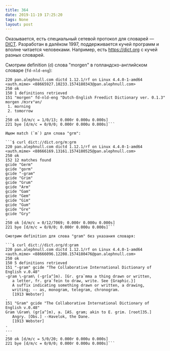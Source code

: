 ```yaml
---
title: 364
date: 2019-11-19 17:25:20
tags: None
layout: post
---
```


Оказывается, есть специальный сетевой протокол для словарей — [DICT](https://en.wikipedia.org/wiki/DICT). Разработан в далёком 1997, поддерживается кучей программ и вполне читается человеками. Например, есть <https://dict.org> с кучей разных словарей.

Смотрим definition (`d`) слова "morgen" в голландско-английском словаре (`fd-nld-eng`):

```$ curl dict://dict.org/d:morgen:fd-nld-eng
220 pan.alephnull.com dictd 1.12.1/rf on Linux 4.4.0-1-amd64 <auth.mime> <88665927.10233.1574180343@pan.alephnull.com>
250 ok
150 1 definitions retrieved
151 "morgen" fd-nld-eng "Dutch-English Freedict Dictionary ver. 0.1.3"
morgen /mɔrɤ°ən/
 1. morning
 2. tomorrow
.
250 ok [d/m/c = 1/0/13; 0.000r 0.000u 0.000s]
221 bye [d/m/c = 0/0/0; 0.000r 0.000u 0.000s]```

Ищем match (`m`) для слова "grm":

```$ curl dict://dict.org/m:grm 
220 pan.alephnull.com dictd 1.12.1/rf on Linux 4.4.0-1-amd64 <auth.mime> <88666169.13161.1574180525@pan.alephnull.com>
250 ok
152 12 matches found
gcide "Germ"
gcide "gorm"
gcide "-gram"
gcide "Grim"
gcide "Grum"
gcide "Arm"
gcide "Gam"
gcide "Gem"
gcide "Gim"
gcide "Gum"
gcide "Gre"
gcide "Gry"
.
250 ok [d/m/c = 0/12/7069; 0.000r 0.000u 0.000s]
221 bye [d/m/c = 0/0/0; 0.000r 0.000u 0.000s]```

Смотрим definition для слова "gram" без указания словаря:

```$ curl dict://dict.org/d:gram       
220 pan.alephnull.com dictd 1.12.1/rf on Linux 4.4.0-1-amd64 <auth.mime> <88666096.12208.1574180476@pan.alephnull.com>
250 ok
150 5 definitions retrieved
151 "-gram" gcide "The Collaborative International Dictionary of English v.0.48"
-gram \-gram\ (-gr[a^]m). [Gr. gra`mma a thing drawn or written,
   a letter, fr. gra`fein to draw, write. See {Graphic.}]
   A suffix indicating something drawn or written, a drawing,
   writing; -- as, monogram, telegram, chronogram.
   [1913 Webster]
.
151 "Gram" gcide "The Collaborative International Dictionary of English v.0.48"
Gram \Gram\ (gr[a^]m), a. [AS. gram; akin to E. grim. [root]35.]
   Angry. [Obs.] --Havelok, the Dane.
   [1913 Webster]
.
...
.
250 ok [d/m/c = 5/0/20; 0.000r 0.000u 0.000s]
221 bye [d/m/c = 0/0/0; 0.000r 0.000u 0.000s]```
